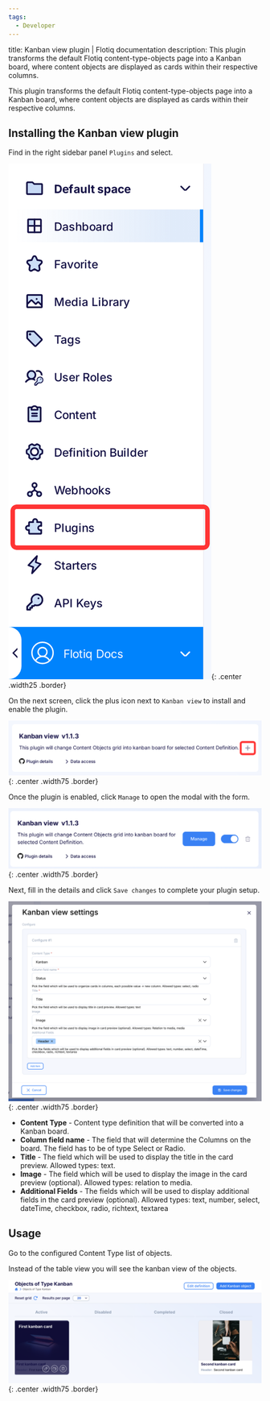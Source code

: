 ```yaml
---
tags:
  - Developer
---
```


title: Kanban view plugin | Flotiq documentation
description: This plugin transforms the default Flotiq content-type-objects page into a Kanban board, where content objects are displayed as cards within their respective columns.

This plugin transforms the default Flotiq content-type-objects page into a Kanban board, where content objects are displayed as cards within their respective columns.

## Installing the Kanban view plugin

Find in the right sidebar panel `Plugins` and select.

![Flotiq plugins](images/sidebar-plugins.png){: .center .width25 .border}

On the next screen, click the plus icon next to `Kanban view` to install and enable the plugin.

![Install Kanban view plugin](images/kanban/install.png){: .center .width75 .border}

Once the plugin is enabled, click `Manage` to open the modal with the form.

![Manage Kanban view plugin](images/kanban/manage.png){: .center .width75 .border}

Next, fill in the details and click `Save changes` to complete your plugin setup.

![Setting up Kanban view plugin in Flotiq](images/kanban/settings.png){: .center .width75 .border}

* **Content Type** - Content type definition that will be converted into a Kanban board.
* **Column field name** - The field that will determine the Columns on the board. The field has to be of type Select or Radio.
* **Title** - The field which will be used to display the title in the card preview. Allowed types: text.
* **Image** - The field which will be used to display the image in the card preview (optional). Allowed types: relation to media.
* **Additional Fields** - The fields which will be used to display additional fields in the card preview (optional). Allowed types: text, number, select, dateTime, checkbox, radio, richtext, textarea

## Usage

Go to the configured Content Type list of objects.

Instead of the table view you will see the kanban view of the objects.

![Using Kanban view plugin in Flotiq](images/kanban/kanban-view.png){: .center .width75 .border}
